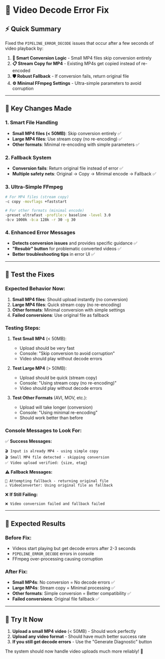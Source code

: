 # 🔧 Video Decode Error Fix

## ⚡ **Quick Summary**

Fixed the `PIPELINE_ERROR_DECODE` issues that occur after a few seconds of video playback by:

1. **🎯 Smart Conversion Logic** - Small MP4 files skip conversion entirely
2. **📋 Stream Copy for MP4** - Existing MP4s get copied instead of re-encoded
3. **🛡️ Robust Fallback** - If conversion fails, return original file
4. **⚙️ Minimal FFmpeg Settings** - Ultra-simple parameters to avoid corruption

---

## 🔧 **Key Changes Made**

### **1. Smart File Handling**
- **Small MP4 files (< 50MB)**: Skip conversion entirely ✅
- **Large MP4 files**: Use stream copy (no re-encoding) ✅  
- **Other formats**: Minimal re-encoding with simple parameters ✅

### **2. Fallback System** 
- **Conversion fails**: Return original file instead of error ✅
- **Multiple safety nets**: Original → Copy → Minimal encode → Fallback ✅

### **3. Ultra-Simple FFmpeg**
```bash
# For MP4 files (stream copy)
-c copy -movflags +faststart

# For other formats (minimal encode)
-preset ultrafast -profile:v baseline -level 3.0
-b:v 1000k -b:a 128k -r 30 -g 30
```

### **4. Enhanced Error Messages**
- **Detects conversion issues** and provides specific guidance ✅
- **"Resubir" button** for problematic converted videos ✅
- **Better troubleshooting tips** in error UI ✅

---

## 🧪 **Test the Fixes**

### **Expected Behavior Now:**

1. **Small MP4 files**: Should upload instantly (no conversion)
2. **Large MP4 files**: Quick stream copy (no re-encoding) 
3. **Other formats**: Minimal conversion with simple settings
4. **Failed conversions**: Use original file as fallback

### **Testing Steps:**

1. **Test Small MP4** (< 50MB):
   - Upload should be very fast
   - Console: "Skip conversion to avoid corruption"
   - Video should play without decode errors

2. **Test Large MP4** (> 50MB):
   - Upload should be quick (stream copy)
   - Console: "Using stream copy (no re-encoding)"
   - Video should play without decode errors

3. **Test Other Formats** (AVI, MOV, etc.):
   - Upload will take longer (conversion)
   - Console: "Using minimal re-encoding"
   - Should work better than before

### **Console Messages to Look For:**

✅ **Success Messages:**
```
🎬 Input is already MP4 - using simple copy
🎬 Small MP4 file detected - skipping conversion
✅ Video upload verified: {size, etag}
```

⚠️ **Fallback Messages:**
```
🔄 Attempting fallback - returning original file
⚠️ VideoConverter: Using original file as fallback
```

❌ **If Still Failing:**
```
❌ Video conversion failed and fallback failed
```

---

## 🎯 **Expected Results**

### **Before Fix:**
- Videos start playing but get decode errors after 2-3 seconds
- `PIPELINE_ERROR_DECODE` errors in console
- FFmpeg over-processing causing corruption

### **After Fix:**
- **Small MP4s**: No conversion = No decode errors ✅
- **Large MP4s**: Stream copy = Minimal processing ✅  
- **Other formats**: Simple conversion = Better compatibility ✅
- **Failed conversions**: Original file fallback ✅

---

## 🚀 **Try It Now**

1. **Upload a small MP4 video** (< 50MB) - Should work perfectly
2. **Upload any video format** - Should have much better success rate
3. **If you still get decode errors** - Use the "Generate Diagnostic" button

The system should now handle video uploads much more reliably! 🎉